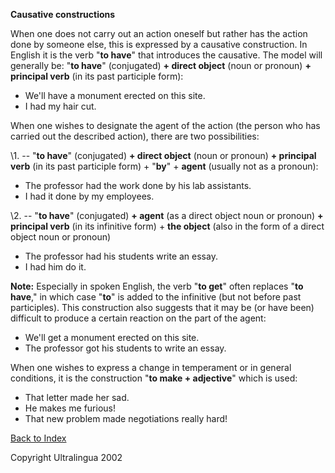 

**Causative constructions**

When one does not carry out an action oneself but rather has the action done by someone else, this is expressed by a causative construction. In English it is the verb "**to have**" that introduces the causative. The model will generally be: "**to have**" (conjugated) **+ direct object** (noun or pronoun) **+ principal verb** (in its past participle form):

- We'll have a monument erected on this site.
- I had my hair cut.

When one wishes to designate the agent of the action (the person who  has carried out the described action), there are two possibilities:

\1. -- "**to have**" (conjugated) **+ direct object** (noun or pronoun) **+ principal verb** (in its past participle form) + "**by**" + **agent** (usually not as a pronoun):

- The professor had the work done by his lab assistants.
- I had it done by my employees.

\2. -- "**to have**" (conjugated) **+ agent** (as a direct object noun or pronoun) **+ principal verb** (in its infinitive form) + **the object** (also in the form of a direct object noun or pronoun)

- The professor had his students write an essay.
- I had him do it.

**Note:** Especially in spoken English, the verb "**to get**" often replaces "**to have**," in which case "**to**" is added to the infinitive (but not before past participles). This construction also suggests that it may be (or have been) difficult to produce a certain reaction on the part of the agent:

- We'll get a monument erected on this site.
- The professor got his students to write an essay.

When one wishes to express a change in temperament or in general conditions, it is the construction "**to make + adjective**" which is used:

- That letter made her sad.
- He makes me furious!
- That new problem made negotiations really hard!

[Back to Index](https://cns.ef-cdn.com/EtownResources/Grammar/EIndex.html)

Copyright Ultralingua 2002
